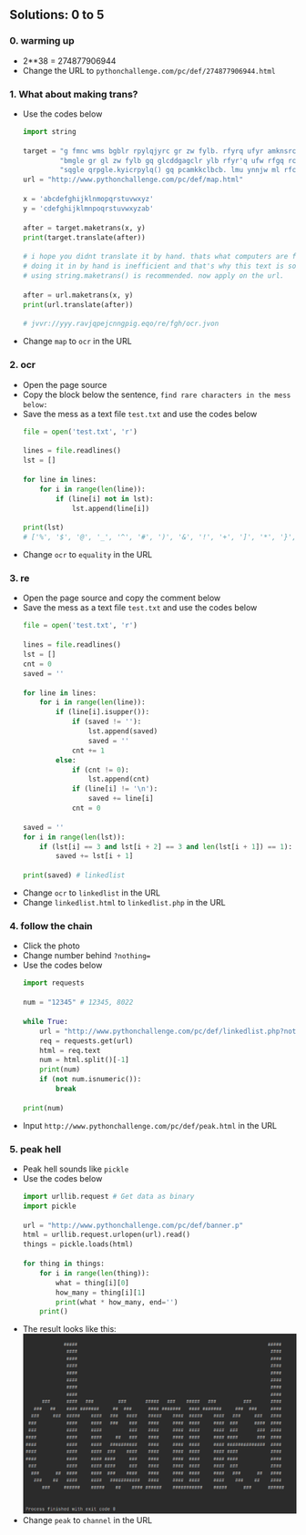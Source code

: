 ## Solutions: 0 to 5

### 0. warming up

- 2**38 = 274877906944
- Change the URL to `pythonchallenge.com/pc/def/274877906944.html`

### 1. What about making trans?

- Use the codes below
  ```python
  import string

  target = "g fmnc wms bgblr rpylqjyrc gr zw fylb. rfyrq ufyr amknsrcpq ypc dmp." \
           "bmgle gr gl zw fylb gq glcddgagclr ylb rfyr'q ufw rfgq rcvr gq qm jmle." \
           "sqgle qrpgle.kyicrpylq() gq pcamkkclbcb. lmu ynnjw ml rfc spj."
  url = "http://www.pythonchallenge.com/pc/def/map.html"

  x = 'abcdefghijklnmopqrstuvwxyz'
  y = 'cdefghijklmnpoqrstuvwxyzab'

  after = target.maketrans(x, y)
  print(target.translate(after))

  # i hope you didnt translate it by hand. thats what computers are for.
  # doing it in by hand is inefficient and that's why this text is so long.
  # using string.maketrans() is recommended. now apply on the url.

  after = url.maketrans(x, y)
  print(url.translate(after))

  # jvvr://yyy.ravjqpejcnngpig.eqo/re/fgh/ocr.jvon
  ```
- Change `map` to `ocr` in the URL

### 2. ocr

- Open the page source
- Copy the block below the sentence, `find rare characters in the mess below:`
- Save the mess as a text file `test.txt` and use the codes below
  ```python
  file = open('test.txt', 'r')

  lines = file.readlines()
  lst = []

  for line in lines:
      for i in range(len(line)):
          if (line[i] not in lst):
              lst.append(line[i])

  print(lst)
  # ['%', '$', '@', '_', '^', '#', ')', '&', '!', '+', ']', '*', '}', '[', '(', '{', '\n', 'e', 'q', 'u', 'a', 'l', 'i', 't', 'y']
  ```
- Change `ocr` to `equality` in the URL

### 3. re

- Open the page source and copy the comment below
- Save the mess as a text file `test.txt` and use the codes below
  ```python
  file = open('test.txt', 'r')

  lines = file.readlines()
  lst = []
  cnt = 0
  saved = ''

  for line in lines:
      for i in range(len(line)):
          if (line[i].isupper()):
              if (saved != ''):
                  lst.append(saved)
                  saved = ''
              cnt += 1
          else:
              if (cnt != 0):
                  lst.append(cnt)
              if (line[i] != '\n'):
                  saved += line[i]
              cnt = 0

  saved = ''
  for i in range(len(lst)):
      if (lst[i] == 3 and lst[i + 2] == 3 and len(lst[i + 1]) == 1):
          saved += lst[i + 1]

  print(saved) # linkedlist
  ```
- Change `ocr` to `linkedlist` in the URL
- Change `linkedlist.html` to `linkedlist.php` in the URL

### 4. follow the chain

- Click the photo
- Change number behind `?nothing=`
- Use the codes below
  ```python
  import requests

  num = "12345" # 12345, 8022

  while True:
      url = "http://www.pythonchallenge.com/pc/def/linkedlist.php?nothing=" + num
      req = requests.get(url)
      html = req.text
      num = html.split()[-1]
      print(num)
      if (not num.isnumeric()):
          break

  print(num)
  ```
- Input `http://www.pythonchallenge.com/pc/def/peak.html` in the URL

### 5. peak hell

- Peak hell sounds like `pickle`
- Use the codes below
  ```python
  import urllib.request # Get data as binary
  import pickle

  url = "http://www.pythonchallenge.com/pc/def/banner.p"
  html = urllib.request.urlopen(url).read()
  things = pickle.loads(html)

  for thing in things:
      for i in range(len(thing)):
          what = thing[i][0]
          how_many = thing[i][1]
          print(what * how_many, end='')
      print()
  ```
- The result looks like this:<br/>
![](https://github.com/tula3and/til/blob/master/Python/Python%20Challenge/5_result.png?raw=true)
- Change `peak` to `channel` in the URL


